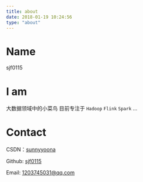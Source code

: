 ```yaml
---
title: about
date: 2018-01-19 10:24:56
type: "about"
---
```


# Name

sjf0115  

# I am

大数据领域中的小菜鸟 目前专注于 `Hadoop` `Flink` `Spark` ...

# Contact

CSDN：[sunnyyoona](http://blog.csdn.net/sunnyyoona)

Github: [sjf0115](https://github.com/sjf0115)

Email: 1203745031@qq.com
